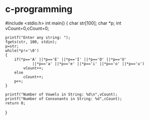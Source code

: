 # c-programming
#include <stdio.h>
int main()
{
    char str[100];
    char *p;
    int  vCount=0,cCount=0;

    printf("Enter any string: ");
    fgets(str, 100, stdin);
    p=str;
    while(*p!='\0')
    {
        if(*p=='A' ||*p=='E' ||*p=='I' ||*p=='O' ||*p=='U'
        		||*p=='a' ||*p=='e' ||*p=='i' ||*p=='o' ||*p=='u')
            vCount++;
        else
            cCount++;
        p++;
    }

    printf("Number of Vowels in String: %d\n",vCount);
    printf("Number of Consonants in String: %d",cCount);
    return 0;
}
